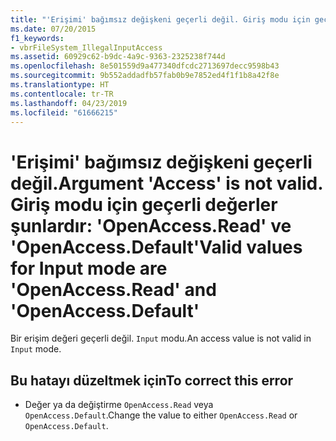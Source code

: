 ```yaml
---
title: "'Erişimi' bağımsız değişkeni geçerli değil. Giriş modu için geçerli değerler şunlardır: 'OpenAccess.Read' ve 'OpenAccess.Default'"
ms.date: 07/20/2015
f1_keywords:
- vbrFileSystem_IllegalInputAccess
ms.assetid: 60929c62-b9dc-4a9c-9363-2325238f744d
ms.openlocfilehash: 8e501559d9a477340dfcdc2713697decc9598b43
ms.sourcegitcommit: 9b552addadfb57fab0b9e7852ed4f1f1b8a42f8e
ms.translationtype: HT
ms.contentlocale: tr-TR
ms.lasthandoff: 04/23/2019
ms.locfileid: "61666215"
---
```

# <a name="argument-access-is-not-valid-valid-values-for-input-mode-are-openaccessread-and-openaccessdefault"></a><span data-ttu-id="e45f4-103">'Erişimi' bağımsız değişkeni geçerli değil.</span><span class="sxs-lookup"><span data-stu-id="e45f4-103">Argument 'Access' is not valid.</span></span> <span data-ttu-id="e45f4-104">Giriş modu için geçerli değerler şunlardır: 'OpenAccess.Read' ve 'OpenAccess.Default'</span><span class="sxs-lookup"><span data-stu-id="e45f4-104">Valid values for Input mode are 'OpenAccess.Read' and 'OpenAccess.Default'</span></span>
<span data-ttu-id="e45f4-105">Bir erişim değeri geçerli değil. `Input` modu.</span><span class="sxs-lookup"><span data-stu-id="e45f4-105">An access value is not valid in `Input` mode.</span></span>  
  
## <a name="to-correct-this-error"></a><span data-ttu-id="e45f4-106">Bu hatayı düzeltmek için</span><span class="sxs-lookup"><span data-stu-id="e45f4-106">To correct this error</span></span>  
  
- <span data-ttu-id="e45f4-107">Değer ya da değiştirme `OpenAccess.Read` veya `OpenAccess.Default`.</span><span class="sxs-lookup"><span data-stu-id="e45f4-107">Change the value to either `OpenAccess.Read` or `OpenAccess.Default`.</span></span>